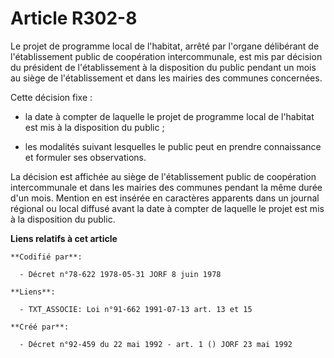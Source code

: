 # Article R302-8

Le projet de programme local de l'habitat, arrêté par l'organe délibérant de l'établissement public de coopération
intercommunale, est mis par décision du président de l'établissement à la disposition du public pendant un mois au siège de
l'établissement et dans les mairies des communes concernées.

Cette décision fixe :

- la date à compter de laquelle le projet de programme local de l'habitat est mis à la disposition du public ;

- les modalités suivant lesquelles le public peut en prendre connaissance et formuler ses observations.

La décision est affichée au siège de l'établissement public de coopération intercommunale et dans les mairies des communes
pendant la même durée d'un mois. Mention en est insérée en caractères apparents dans un journal régional ou local diffusé
avant la date à compter de laquelle le projet est mis à la disposition du public.

**Liens relatifs à cet article**

	**Codifié par**:

	  - Décret n°78-622 1978-05-31 JORF 8 juin 1978

	**Liens**:

	  - TXT_ASSOCIE: Loi n°91-662 1991-07-13 art. 13 et 15

	**Créé par**:

	  - Décret n°92-459 du 22 mai 1992 - art. 1 () JORF 23 mai 1992
